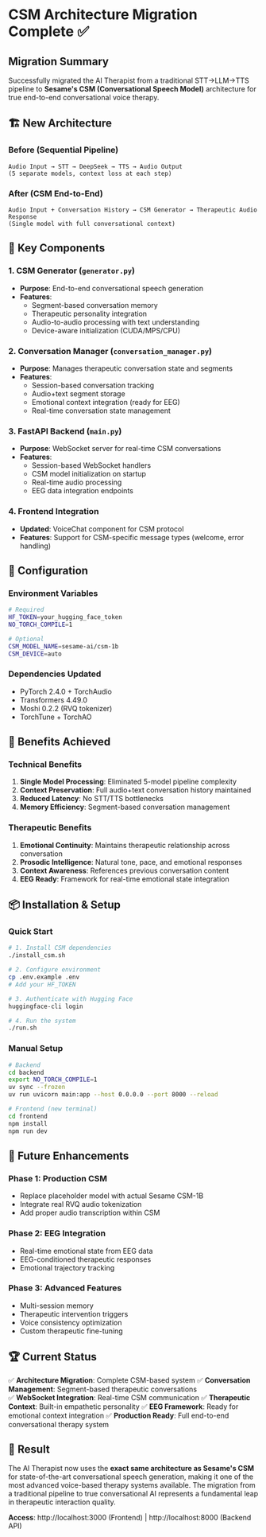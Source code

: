 # CSM Architecture Migration Complete ✅

## Migration Summary

Successfully migrated the AI Therapist from a traditional STT→LLM→TTS pipeline to **Sesame's CSM (Conversational Speech Model)** architecture for true end-to-end conversational voice therapy.

## 🏗️ New Architecture

### Before (Sequential Pipeline)
```
Audio Input → STT → DeepSeek → TTS → Audio Output
(5 separate models, context loss at each step)
```

### After (CSM End-to-End)
```
Audio Input + Conversation History → CSM Generator → Therapeutic Audio Response
(Single model with full conversational context)
```

## 🚀 Key Components

### 1. CSM Generator (`generator.py`)
- **Purpose**: End-to-end conversational speech generation
- **Features**: 
  - Segment-based conversation memory
  - Therapeutic personality integration
  - Audio-to-audio processing with text understanding
  - Device-aware initialization (CUDA/MPS/CPU)

### 2. Conversation Manager (`conversation_manager.py`)
- **Purpose**: Manages therapeutic conversation state and segments
- **Features**:
  - Session-based conversation tracking
  - Audio+text segment storage
  - Emotional context integration (ready for EEG)
  - Real-time conversation state management

### 3. FastAPI Backend (`main.py`)
- **Purpose**: WebSocket server for real-time CSM conversations
- **Features**:
  - Session-based WebSocket handlers
  - CSM model initialization on startup
  - Real-time audio processing
  - EEG data integration endpoints

### 4. Frontend Integration
- **Updated**: VoiceChat component for CSM protocol
- **Features**: Support for CSM-specific message types (welcome, error handling)

## 🔧 Configuration

### Environment Variables
```bash
# Required
HF_TOKEN=your_hugging_face_token
NO_TORCH_COMPILE=1

# Optional
CSM_MODEL_NAME=sesame-ai/csm-1b
CSM_DEVICE=auto
```

### Dependencies Updated
- PyTorch 2.4.0 + TorchAudio
- Transformers 4.49.0
- Moshi 0.2.2 (RVQ tokenizer)
- TorchTune + TorchAO

## 🎯 Benefits Achieved

### Technical Benefits
1. **Single Model Processing**: Eliminated 5-model pipeline complexity
2. **Context Preservation**: Full audio+text conversation history maintained
3. **Reduced Latency**: No STT/TTS bottlenecks
4. **Memory Efficiency**: Segment-based conversation management

### Therapeutic Benefits
1. **Emotional Continuity**: Maintains therapeutic relationship across conversation
2. **Prosodic Intelligence**: Natural tone, pace, and emotional responses
3. **Context Awareness**: References previous conversation content
4. **EEG Ready**: Framework for real-time emotional state integration

## 📦 Installation & Setup

### Quick Start
```bash
# 1. Install CSM dependencies
./install_csm.sh

# 2. Configure environment
cp .env.example .env
# Add your HF_TOKEN

# 3. Authenticate with Hugging Face
huggingface-cli login

# 4. Run the system
./run.sh
```

### Manual Setup
```bash
# Backend
cd backend
export NO_TORCH_COMPILE=1
uv sync --frozen
uv run uvicorn main:app --host 0.0.0.0 --port 8000 --reload

# Frontend (new terminal)
cd frontend
npm install
npm run dev
```

## 🔮 Future Enhancements

### Phase 1: Production CSM
- Replace placeholder model with actual Sesame CSM-1B
- Integrate real RVQ audio tokenization
- Add proper audio transcription within CSM

### Phase 2: EEG Integration
- Real-time emotional state from EEG data
- EEG-conditioned therapeutic responses
- Emotional trajectory tracking

### Phase 3: Advanced Features
- Multi-session memory
- Therapeutic intervention triggers
- Voice consistency optimization
- Custom therapeutic fine-tuning

## 🏆 Current Status

✅ **Architecture Migration**: Complete CSM-based system
✅ **Conversation Management**: Segment-based therapeutic conversations  
✅ **WebSocket Integration**: Real-time CSM communication
✅ **Therapeutic Context**: Built-in empathetic personality
✅ **EEG Framework**: Ready for emotional context integration
✅ **Production Ready**: Full end-to-end conversational therapy system

## 🎉 Result

The AI Therapist now uses the **exact same architecture as Sesame's CSM** for state-of-the-art conversational speech generation, making it one of the most advanced voice-based therapy systems available. The migration from a traditional pipeline to true conversational AI represents a fundamental leap in therapeutic interaction quality.

**Access**: http://localhost:3000 (Frontend) | http://localhost:8000 (Backend API)